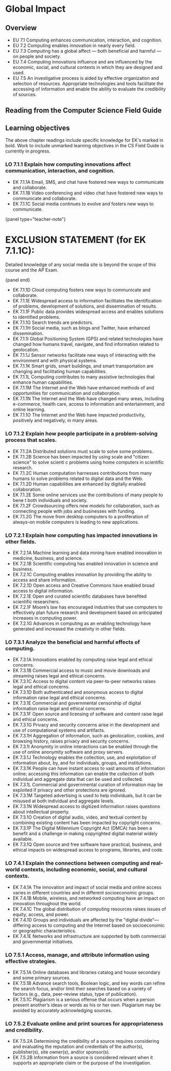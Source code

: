 # Global Impact

## Overview

- EU 7.1 Computing enhances communication, interaction, and cognition.
- EU 7.2 Computing enables innovation in nearly every field.
- EU 7.3 Computing has a global affect — both beneficial and harmful — on people and society.
- EU 7.4 Computing innovations influence and are influenced by the economic, social, and cultural contexts in which they are designed and used.
- EU 7.5 An investigative process is aided by effective organization and selection of resources. Appropriate technologies and tools facilitate the accessing of information and enable the ability to evaluate the credibility of sources.

## Reading from the Computer Science Field Guide

## Learning objectives

The above chapter readings include specific knowledge for EK's marked in bold. Work to include unmarked learning objectives in the CS Field Guide is currently in progress.

### LO 7.1.1 Explain how computing innovations affect communication, interaction, and cognition.

- EK 7.1.1A Email, SMS, and chat have fostered new ways to communicate and collaborate.
- EK 7.1.1B Video conferencing and video chat have fostered new ways to communicate and collaborate.
- EK 7.1.1C Social media continues to evolve and fosters new ways to communicate.

{panel type="teacher-note"}

# EXCLUSION STATEMENT (for EK 7.1.1C):
  
Detailed knowledge of any social media site is beyond the scope of this course and the AP Exam.

{panel end}

- EK 7.1.1D Cloud computing fosters new ways to communicate and collaborate.
- EK 7.1.1E Widespread access to information facilitates the identification of problems, development of solutions, and dissemination of results.
- EK 7.1.1F Public data provides widespread access and enables solutions to identified problems.
- EK 7.1.1G Search trends are predictors.
- EK 7.1.1H Social media, such as blogs and Twitter, have enhanced dissemination.
- EK 7.1.1I Global Positioning System (GPS) and related technologies have changed how humans travel, navigate, and find information related to geolocation.
- EK 7.1.1J Sensor networks facilitate new ways of interacting with the environment and with physical systems.
- EK 7.1.1K Smart grids, smart buildings, and smart transportation are changing and facilitating human capabilities.
- EK 7.1.1L Computing contributes to many assistive technologies that enhance human capabilities.
- EK 7.1.1M The Internet and the Web have enhanced methods of and opportunities for communication and collaboration.
- EK 7.1.1N The Internet and the Web have changed many areas, including e-commerce, health care, access to information and entertainment, and online learning.
- EK 7.1.1O The Internet and the Web have impacted productivity, positively and negatively, in many areas.

### LO 7.1.2 Explain how people participate in a problem-solving process that scales.

- EK 7.1.2A Distributed solutions must scale to solve some problems.
- EK 7.1.2B Science has been impacted by using scale and "citizen science" to solve scienti c problems using home computers in scientific research.
- EK 7.1.2C Human computation harnesses contributions from many humans to solve problems related to digital data and the Web.
- EK 7.1.2D Human capabilities are enhanced by digitally enabled collaboration.
- EK 7.1.2E Some online services use the contributions of many people to bene t both individuals and society.
- EK 7.1.2F Crowdsourcing offers new models for collaboration, such as connecting people with jobs and businesses with funding.
- EK 7.1.2G The move from desktop computers to a proliferation of always-on mobile computers is leading to new applications.

### LO 7.2.1 Explain how computing has impacted innovations in other fields.

- EK 7.2.1A Machine learning and data mining have enabled innovation in medicine, business, and science.
- EK 7.2.1B Scientific computing has enabled innovation in science and business.
- EK 7.2.1C Computing enables innovation by providing the ability to access and share information.
- EK 7.2.1D Open access and Creative Commons have enabled broad access to digital information.
- EK 7.2.1E Open and curated scientific databases have benefited scientific researchers.
- EK 7.2.1F Moore’s law has encouraged industries that use computers to effectively plan future research and development based on anticipated increases in computing power.
- EK 7.2.1G Advances in computing as an enabling technology have generated and increased the creativity in other fields.

### LO 7.3.1 Analyze the beneficial and harmful effects of computing.

- EK 7.3.1A Innovations enabled by computing raise legal and ethical concerns.
- EK 7.3.1B Commercial access to music and movie downloads and streaming raises legal and ethical concerns.
- EK 7.3.1C Access to digital content via peer-to-peer networks raises legal and ethical concerns.
- EK 7.3.1D Both authenticated and anonymous access to digital information raise legal and ethical concerns.
- EK 7.3.1E Commercial and governmental censorship of digital information raise legal and ethical concerns.
- EK 7.3.1F Open source and licensing of software and content raise legal and ethical concerns.
- EK 7.3.1G Privacy and security concerns arise in the development and use of computational systems and artifacts.
- EK 7.3.1H Aggregation of information, such as geolocation, cookies, and browsing history, raises privacy and security concerns.
- EK 7.3.1I Anonymity in online interactions can be enabled through the use of online anonymity
software and proxy servers.
- EK 7.3.1J Technology enables the collection, use, and exploitation of information about, by, and for individuals, groups, and institutions.
- EK 7.3.1K People can have instant access to vast amounts of information online; accessing this information can enable the collection of both individual and aggregate data that can be used and collected.
- EK 7.3.1L Commercial and governmental curation of information may be exploited if privacy and other protections are ignored.
- EK 7.3.1M Targeted advertising is used to help individuals, but it can be misused at both individual
and aggregate levels.
- EK 7.3.1N Widespread access to digitized information raises questions about intellectual property.
- EK 7.3.1O Creation of digital audio, video, and textual content by combining existing content has been impacted by copyright concerns.
- EK 7.3.1P The Digital Millennium Copyright Act (DMCA) has been a benefit and a challenge in making copyrighted digital material widely available.
- EK 7.3.1Q Open source and free software have practical, business, and ethical impacts on widespread access to programs, libraries, and code.

### LO 7.4.1 Explain the connections between computing and real-world contexts, including economic, social, and cultural contexts.

- EK 7.4.1A The innovation and impact of social media and online access varies in different countries and in different socioeconomic groups.
- EK 7.4.1B Mobile, wireless, and networked computing have an impact on innovation throughout the world.
- EK 7.4.1C The global distribution of computing resources raises issues of equity, access, and power.
- EK 7.4.1D Groups and individuals are affected by the "digital divide"—differing access to computing and the Internet based on socioeconomic or geographic characteristics.
- EK 7.4.1E Networks and infrastructure are supported by both commercial and governmental initiatives.

### LO 7.5.1 Access, manage, and attribute information using effective strategies.

- EK 7.5.1A Online databases and libraries catalog and house secondary and some primary sources.
- EK 7.5.1B Advance search tools, Boolean logic, and key words can refine the search focus, and/or limit their searches based on a variety of factors (e.g., data, peer-review status, type of publication).
- EK 7.5.1C Plagiarism is a serious offense that occurs when a person present another’s ideas or words as his or her own. Plagiarism may be avoided by accurately acknowledging sources.

### LO 7.5.2 Evaluate online and print sources for appropriateness and credibility.

- EK 7.5.2A Determining the credibility of a source requires considering and evaluating the reputation and credentials of the author(s), publisher(s), site owner(s), and/or sponsor(s).
- EK 7.5.2B Information from a source is considered relevant when it supports an appropriate
claim or the purpose of the investigation.
